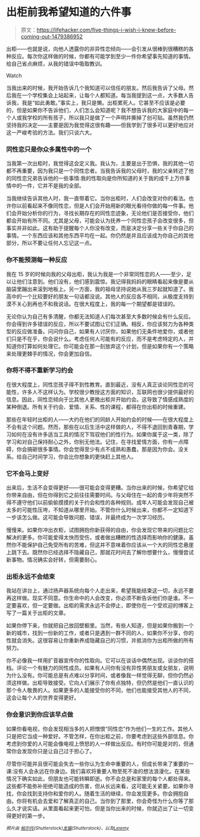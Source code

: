 # 出柜前我希望知道的六件事

> 原文：<https://lifehacker.com/five-things-i-wish-i-knew-before-coming-out-1479386952>

出柜——也就是说，向他人透露你的非异性恋倾向——会引发从很棒到很糟糕的各种反应。每次你这样做的时候，你都有可能学到至少一件你希望事先知道的事情。给自己省点麻烦，从我的错误中吸取教训。

Watch

当我出来的时候，我开始告诉几个我知道可以信任的朋友。然后我告诉了父母。然后我在一个学校集会上站起来，让每个人都知道。每当我提到这一点，大多数人告诉我，我是“如此勇敢。”事实上，我只是懒。出柜累死人。它甚至不应该是必要的，但是如果你不告诉他们，人们怎么会知道呢？我不想告诉我的大家庭中的每一个人或我学校的所有孩子，所以我只是做了一个声明并撕掉了创可贴。虽然我仍然坚持我的决定——主要是因为我觉得这很有趣——但我学到了很多可以更好地应对这一严峻考验的方法。我们只谈六大。

### 同性恋只是你众多属性中的一个

当我第一次出柜时，我觉得这会定义我。我认为，主要是出于恐惧，我的其他一切都不再重要，因为我只是一个同性恋者。当我告诉我的父母时，我的父亲转述了他的同性恋兄弟告诉他的一些事情:我的性取向是你所知道的关于我的成千上万件事情中的一件，它并不是我的全部。

当我继续告诉其他人时，我一直带着它。当你出柜时，人们会改变对你的看法。也许你以前看起来不像同性恋，但是人们会开始用新的眼光看待你做的每一件事。他们会开始分析你的行为，寻找长期存在的同性恋迹象，无论他们是否接受你，他们都会开始有所不同。尤其是父母，可能会认为抚养一个同性恋孩子会改变很多，但事实并非如此。这有助于提醒每个人你没有改变，而是决定分享一些关于你自己的事情。一个东西应该和其他东西平均在一起。你仍然是并且应该成为你自己的其他部分，所以不要让任何人忘记这一点。

### 你不能预测每一种反应

我在 15 岁的时候向我的父母出柜，我认为我是一个非常同性恋的人——至少，足以让他们注意到。他们没有，他们感到震惊。我记得我妈妈的眼睛看起来像是要从脑袋里蹦出来滚到地板上。另一方面，我的祖母坚持说她从我三岁起就知道了。我高中的一个比较要好的朋友一句话都没说。其他人的反应各不相同，从极度支持到漠不关心到再也不和我说话。在很大程度上，我的每一个期望都是错误的。

无论你认为自己有多清醒，你都无法知道人们每次甚至大多数时候会有什么反应。你会得到许多错误的反应，所以不要试图让它们正确。相反，你应该努力为各种类型的反应做准备。问问你自己，如果有人讨厌你，如果他们无条件地爱你，或者他们只是不在乎，你会说什么。考虑任何人可能有的反应，而不是考虑特定的人，并知道你打算如何处理它。你可能会在那一刻放弃这个计划，但是如果你有一个策略来处理更棘手的情况，你会更加自信。

### 你将不得不重新学习约会

在很大程度上，同性恋孩子得不到性教育。直到最近，没有人真正谈论同性恋的可能性，许多人不这样认为。学校很少教授这方面的知识，互联网也很少提供最好的信息。因此，同性恋倾向于比其他人更晚出柜并开始约会。这导致了情感成熟度的某种倒退。所有关于约会、爱情、关系、性的课程，都得在你出柜的时候重建。

那些在年轻时出柜的人——大约在他们的同龄人开始约会的时候——在很大程度上不会有这个问题。然而，那些在以后生活中这样做的人，不得不退回到青春期，学习如何在没有许多适当工具的情况下驾驭他们的性行为。如果你属于这一类，除了学习和对自己保持耐心之外，你别无他法。记住，在寻找爱情方面，你有一点障碍，你会搞砸很多事情。你会觉得至少有点不成熟和愚蠢，那是因为你会。没关系。给自己时间学习，你会比你想象的更快赶上其他人。

### 它不会马上变好

出来后，生活不会变得更好——很可能会变得更糟。当你出来的时候，你希望它给你带来自由，但在你得到它之前往往需要时间。与父母住在一起的青少年将突然不得不遵守他们以前偷偷摸摸的关于约会和性的各种规则。成年人可能会发现自己被太多的可能性压垮，不知道从哪里开始。不管你什么时候出来，你都不一定知道下一步该怎么做。这可能会导致问题、错误，并最终成为一次学习经历。

慢慢来。如果你冲出衣柜，试图拥抱你新获得的自由，你会发现它带来的问题比它解决的更多。你可能爱得太快而受伤，或者做出糟糕的性选择而影响你的健康。虽然你不能保护自己免受所有的苦难，但这并不意味着你应该从一个大的同性恋悬崖上跳下去。既然你已经选择不隐藏自己，那就花时间去了解你想要什么，慢慢尝试新事物。情况确实会好转，但需要耐心。

### 出柜永远不会结束

我站在讲台上，通过扬声器系统向每个人走出来，希望我能结束这一切，永远不要再这样做。现实不同意。你生命中的人会改变，你必须不断告诉他们你是谁。不一定要喜欢，但一定要做。出柜的需求永远不会停止，即使你在一个受欢迎的博客上写了一篇关于出柜的文章。

如果你停下来，你就把自己放回壁橱里。当然，有些人知道，但是如果你搬到一个新的城市，找到一份新的工作，或者只是遇到一群不同的人，如果你不分享，你的性就会消失。这很容易让你重新养成隐藏自己的习惯，并抵消你为出柜所做的所有努力。

你不必像我一样用扩音器宣传你的性取向。它可以在谈话中偶然出现。谈谈你的搭档。评论一个有魅力的同性成员。如果有人问你有没有异性男朋友或女朋友，说明为什么没有。你可能总是有点难以分享时间，或者像我一样觉得无聊，但你仍然必须这样做。出柜导致接受。它向人们展示了你有点独特，但仍然是他们一直认识的那个令人敬畏的人。如果更多的人能接受你的不同，他们也能接受其他人的不同，这会让每个人的世界变得更好。

### 你会意识到你应该早点做

如果你看电视，你会发现相当多的人把憎恨“同性恋”作为他们一生的工作。其他人只是把它当成一种爱好。不管怎样，在你出柜之前，你要考虑到这些外部信息。你考虑到你爱的人可能会像电视上愤怒的人一样做出反应。有时你可能是对的，但通常你会发现你只是让自己过于担心了。

尽管你可能并且很可能会失去一些你认为生命中重要的人，但成长带来了重要的一课:没有人会永远在你身边。我们喜欢将重要人物至死不渝的想法浪漫化。在某些情况下确实如此，但朋友也可能转瞬即逝。你不会总是和家里的每个人都处得来。这些都不能弥补拒绝可能造成的伤害，但从长远来看，这可能无关紧要。如果你寻找，你会找到支持你和爱你的人。随着生活的继续，你会发现更多。你会拥抱自由。你将有机会去爱和了解真正的自己。当你到了那里，你会奇怪为什么你等了那么久才说实话。从里面看起来更可怕，但是当你出来的时候，你就迈出了让一切变得更好的第一步。

*<small>照片由</small>* [*<small>帕尔托</small>*](http://www.shutterstock.com/pic.mhtml?id=132172436)*<small>(Shutterstock)</small>*[*<small>龙猫</small>*](http://www.shutterstock.com/pic.mhtml?id=122381542)*<small>(Shutterstock)，以及</small>*[*<small>Leremy</small>*](http://lifehacker.com/92210950)